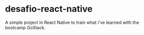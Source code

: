 # desafio-react-native
A simple project in React Native to train what i've learned with the bootcamp GoStack.

